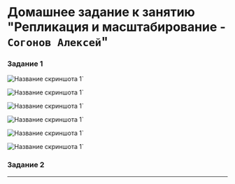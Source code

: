 # Домашнее задание к занятию "Репликация и масштабирование - `Согонов Алексей`"

### Задание 1

![Название скриншота 1](https://github.com/SogonovAN/RM-hw/blob/main/1.JPG)`

![Название скриншота 1](https://github.com/SogonovAN/RM-hw/blob/main/1.1.1.JPG)`

![Название скриншота 1](https://github.com/SogonovAN/RM-hw/blob/main/1.1.1.1.JPG)`

![Название скриншота 1](https://github.com/SogonovAN/RM-hw/blob/main/1.1.JPG)`

![Название скриншота 1](https://github.com/SogonovAN/RM-hw/blob/main/1.2.JPG)`

![Название скриншота 1](https://github.com/SogonovAN/RM-hw/blob/main/1.3.JPG)`

### Задание 2




---

